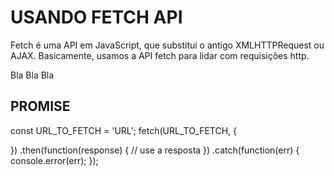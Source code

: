 # USANDO FETCH API

Fetch é uma API em JavaScript, que substitui o antigo XMLHTTPRequest ou AJAX.
Basicamente, usamos a API fetch para lidar com requisições http.


Bla Bla Bla

## PROMISE

const URL_TO_FETCH = 'URL'; 
fetch(URL_TO_FETCH, { 
   
})
.then(function(response) { 
  // use a resposta 
})
.catch(function(err) { 
    console.error(err); 
});



